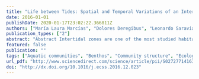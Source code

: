 ```yaml
---
title: "Life between Tides: Spatial and Temporal Variations of an Intertidal Macroalgal Community at Potter Peninsula, South Shetland Islands, Antarctica"
date: 2016-01-01
publishDate: 2020-01-17T23:02:22.366811Z
authors: ["María Laura Marcías", "Dolores Deregibus", "Leonardo Saravia", "Gabriela Laura Campana", "María Liliana Quartino"]
publication_types: ["2"]
abstract: "Abstract Intertidal zones are one of the most studied habitats in the world. However, in Antarctica, further studies are needed for a more complete understanding of these systems. When conspicuous Antarctic intertidal communities occur, macroalgae are a key component. Given that intertidal communities have a fast response to variations in environmental conditions and could reflect climate fluctuations, we conducted a non-destructive study with photographic transects in an intertidal zone at Potter Peninsula, Isla 25 de Mayo/King George Island, over four years and during five months of the warm season. We tested the general hypothesis that macroalgal intertidal communities are mainly structured by the vertical stress gradient and that changes in temperature between seasons and between years have a great influence in the macroalgal community structure. Spatial, seasonal and inter-annual variations were studied using GLM, quantile regression and NMDS ordinations. The vertical stress gradient was the main factor that explained macroalgal cover. The Low and the Middle level shared similarities, but the latter was more variable. The High level had the lowest cover, richness and diversity. The dominant species here was the endemic red alga Pyropia endiviifolia, which is strongly adapted to extreme conditions. At the Middle level, there was a significant increase in macroalgal cover during spring months, and it stabilized in summer. Inter-annual variations showed that there is a strong variation in the total macroalgal cover and community structure over the studied years. Environmental conditions have a significant effect in shaping the studied intertidal community, which is very sensitive to climate oscillations. An increase in temperature produced a decrease of annual ice foot cover, number of snow days and - as a result - an increase in macroalgal cover. In a global climate-change scenario, a shift in species composition could also occur. Species with wide physiological tolerance that grow in warmer conditions, like Palmaria decipiens, could benefit, while other species will be discriminated. More detailed studies are necessary to predict future changes in Antarctic intertidal communities."
featured: false
publication: ""
tags: ["Aquatic communities", "Benthos", "Community structure", "Ecological zonation", "Isla 25 de Mayo/King George Island", "Seaweeds"]
url_pdf: "http://www.sciencedirect.com/science/article/pii/S0272771416307880"
doi: "http://dx.doi.org/10.1016/j.ecss.2016.12.023"
---
```


